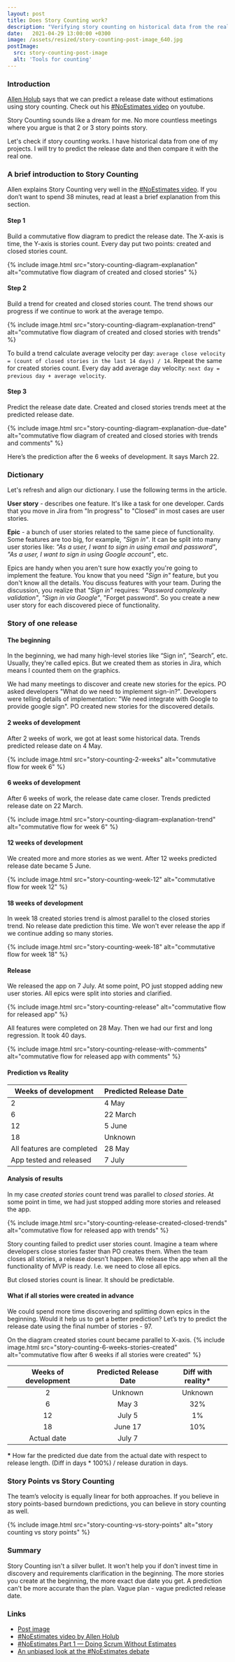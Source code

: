 ```yaml
---
layout: post
title: Does Story Counting work?
description: "Verifying story counting on historical data from the real project. #NoEstimates"
date:   2021-04-29 13:00:00 +0300
image: /assets/resized/story-counting-post-image_640.jpg
postImage:
  src: story-counting-post-image
  alt: 'Tools for counting'
---
```


### Introduction

[Allen Holub](https://twitter.com/allenholub) says that we can predict a release date without estimations using story counting.
Check out his [#NoEstimates video](https://youtu.be/QVBlnCTu9Ms) on youtube.

Story Counting sounds like a dream for me.
No more countless meetings where you argue is that 2 or 3 story points story.

Let's check if story counting works.
I have historical data from one of my projects.
I will try to predict the release date and then compare it with the real one.

### A brief introduction to Story Counting

Allen explains Story Counting very well in the [#NoEstimates video](https://youtu.be/QVBlnCTu9Ms).
If you don’t want to spend 38 minutes, read at least a brief explanation from this section.

#### Step 1
Build a commutative flow diagram to predict the release date.
The X-axis is time, the Y-axis is stories count.
Every day put two points: created and closed stories count.

{% include image.html src="story-counting-diagram-explanation" alt="commutative flow diagram of created and closed stories" %}

#### Step 2
Build a trend for created and closed stories count.
The trend shows our progress if we continue to work at the average tempo.

{% include image.html src="story-counting-diagram-explanation-trend" alt="commutative flow diagram of created and closed stories with trends" %}

To build a trend calculate average velocity per day: `average close velocity = (count of closed stories in the last 14 days) / 14`.
Repeat the same for created stories count.
Every day add average day velocity: `next day = previous day + average velocity`.

#### Step 3
Predict the release date date.
Created and closed stories trends meet at the predicted release date.

{% include image.html src="story-counting-diagram-explanation-due-date" alt="commutative flow diagram of created and closed stories with trends and comments" %}

Here’s the prediction after the 6 weeks of development.
It says March 22.

### Dictionary

Let's refresh and align our dictionary.
I use the following terms in the article.

**User story** - describes one feature.
It's like a task for one developer.
Cards that you move in Jira from "In progress" to "Closed" in most cases are user stories.

**Epic** - a bunch of user stories related to the same piece of functionality.
Some features are too big, for example, *"Sign in"*.
It can be split into many user stories like:
*"As a user, I want to sign in using email and password"*,
*"As a user, I want to sign in using Google account"*,
etc.

Epics are handy when you aren't sure how exactly you're going to implement the feature.
You know that you need *"Sign in"* feature, but you don't know all the details.
You discuss features with your team.
During the discussion, you realize that *"Sign in"* requires:
*"Password complexity validation"*, *"Sign in via Google"*, "Forget password".
So you create a new user story for each discovered piece of functionality.

### Story of one release

#### The beginning

In the beginning, we had many high-level stories like “Sign in”, “Search”, etc.
Usually, they're called epics.
But we created them as stories in Jira, which means I counted them on the graphics.

We had many meetings to discover and create new stories for the epics.
PO asked developers "What do we need to implement sign-in?".
Developers were telling details of implementation: "We need integrate with Google to provide google sign".
PO created new stories for the discovered details. 

#### 2 weeks of development

After 2 weeks of work, we got at least some historical data.
Trends predicted release date on 4 May.

{% include image.html src="story-counting-2-weeks" alt="commutative flow for week 6" %}

#### 6 weeks of development

After 6 weeks of work, the release date came closer.
Trends predicted release date on 22 March.

{% include image.html src="story-counting-diagram-explanation-trend" alt="commutative flow for week 6" %}

#### 12 weeks of development

We created more and more stories as we went.
After 12 weeks predicted release date became 5 June.

{% include image.html src="story-counting-week-12" alt="commutative flow for week 12" %}

#### 18 weeks of development

In week 18 created stories trend is almost parallel to the closed stories trend.
No release date prediction this time.
We won't ever release the app if we continue adding so many stories.

{% include image.html src="story-counting-week-18" alt="commutative flow for week 18" %}

#### Release

We released the app on 7 July.
At some point, PO just stopped adding new user stories.
All epics were split into stories and clarified.

{% include image.html src="story-counting-release" alt="commutative flow for released app" %}

All features were completed on 28 May.
Then we had our first and long regression.
It took 40 days.

{% include image.html src="story-counting-release-with-comments" alt="commutative flow for released app with comments" %}


#### Prediction vs Reality

| Weeks of development | Predicted Release Date |
| ----------- | ----------- |
| 2           | 4 May       |
| 6           | 22 March    |
| 12          | 5 June      |
| 18          | Unknown     |
| All features are completed| 28 May |
| App tested and released |  7 July |


#### Analysis of results

In my case *created stories* count trend was parallel to *closed stories*.
At some point in time, we had just stopped adding more stories and released the app.

{% include image.html src="story-counting-release-created-closed-trends" alt="commutative flow for released app with trends" %}

Story counting failed to predict user stories count.
Imagine a team where developers close stories faster than PO creates them.
When the team closes all stories, a release doesn’t happen.
We release the app when all the functionality of MVP is ready.
I.e. we need to close all epics.

But closed stories count is linear.
It should be predictable.

#### What if all stories were created in advance

We could spend more time discovering and splitting down epics in the beginning.
Would it help us to get a better prediction?
Let’s try to predict the release date using the final number of stories - 97.

On the diagram created stories count became parallel to X-axis.
{% include image.html src="story-counting-6-weeks-stories-created" alt="commutative flow after 6 weeks if all stories were created" %}

| Weeks of development | Predicted Release Date | Diff with reality\* |
| :-----------: | :-----------: | :----------: |
| 2           | Unknown     | Unknown  |
| 6           | May 3       | 32%      |
| 12          | July 5      | 1%       |
| 18          | June 17     | 10%      |
| Actual date |  July 7     |          |

**\*** How far the predicted due date from the actual date with respect to release length.
(Diff in days * 100%) / release duration in days.

### Story Points vs Story Counting 

The team’s velocity is equally linear for both approaches.
If you believe in story points-based burndown predictions, you can believe in story counting as well.

{% include image.html src="story-counting-vs-story-points" alt="story counting vs story points" %}

### Summary

Story Counting isn't a silver bullet.
It won't help you if don't invest time in discovery and requirements clarification in the beginning.
The more stories you create at the beginning, the more exact due date you get.
A prediction can't be more accurate than the plan. Vague plan - vague predicted release date.

### Links
* [Post image](https://flic.kr/p/JxqpKJ)
* [#NoEstimates video by Allen Holub](https://youtu.be/QVBlnCTu9Ms)
* [#NoEstimates Part 1 — Doing Scrum Without Estimates](https://neilkillick.medium.com/noestimates-part-1-doing-scrum-without-estimates-b42c4a453dc6)
* [An unbiased look at the #NoEstimates debate](https://techbeacon.com/app-dev-testing/noestimates-debate-unbiased-look-origins-arguments-thought-leaders-behind-movement)